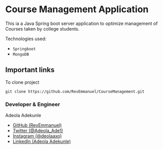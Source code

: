 # Course Management Application
This ia a Java Spring boot server application to optimize management of Courses taken by college students. 

Technologies used:
* `Springboot`
* `MongoDB`

## Important links 
To clone project
```
git clone https://github.com/RevEmmanuel/CourseManagement.git 
```

### Developer & Engineer 
Adeola Adekunle
* [GitHub (RevEmmanuel)](https://github.com/RevEmmanuel)
* [Twitter (@Adeola_Ade1)](https://twitter.com/Adeola_Ade1)
* [Instagram (@deolaaxo)]()
* [LinkedIn (Adeola Adekunle)](https://www.linkedin.com/in/adeola-adekunle-065942258)
